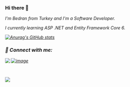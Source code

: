 ### Hi there 👋

<p><em>I'm Bedran from Turkey and I'm a Software Developer.</br>
<p><em>I currently learning ASP .NET and Entity Framework Core 6.


[![Anurag's GitHub stats](https://github-readme-stats.vercel.app/api?username=bedranozcan)](https://github.com/anuraghazra/github-readme-stats)

### 📩 Connect with me:
[![image](https://img.shields.io/badge/LinkedIn-0077B5?style=for-the-badge&logo=linkedin&logoColor=white)](https://www.linkedin.com/in/bedran-ozcan/)
[<img align="left" src="https://img.shields.io/badge/Gmail-D14836?style=for-the-badge&logo=gmail&logoColor=white" />][gmail]

</br>

[gmail]: mailto:bedranozcann@gmail.com
<p align="left"> <img src="https://komarev.com/ghpvc/?username=bedranozcan&label=Profile%20views&color=0e75b6&style=flat" /> </p>
